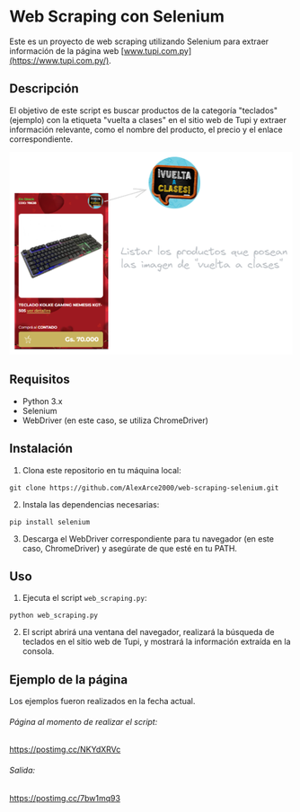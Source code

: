 # Web Scraping con Selenium

Este es un proyecto de web scraping utilizando Selenium para extraer información de la página web [www.tupi.com.py](https://www.tupi.com.py/).

## Descripción

El objetivo de este script es buscar productos de la categoría "teclados" (ejemplo) con la etiqueta "vuelta a clases" en el sitio web de Tupi y extraer información relevante, como el nombre del producto, el precio y el enlace correspondiente.

![Texto alternativo](imagenes/imagen1.png)

## Requisitos

- Python 3.x
- Selenium
- WebDriver (en este caso, se utiliza ChromeDriver)

## Instalación

1. Clona este repositorio en tu máquina local: 

````
git clone https://github.com/AlexArce2000/web-scraping-selenium.git
````

2. Instala las dependencias necesarias:

````
pip install selenium
````

3. Descarga el WebDriver correspondiente para tu navegador (en este caso, ChromeDriver) y asegúrate de que esté en tu PATH.

## Uso

1. Ejecuta el script `web_scraping.py`:

````
python web_scraping.py
````

2. El script abrirá una ventana del navegador, realizará la búsqueda de teclados en el sitio web de Tupi, y mostrará la información extraída en la consola.

## Ejemplo de la página

Los ejemplos fueron realizados en la fecha actual.

###### Página al momento de realizar el script: 


[https://postimg.cc/NKYdXRVc
](https://https://postimg.cc/NKYdXRVc)

###### Salida:

https://postimg.cc/7bw1mq93